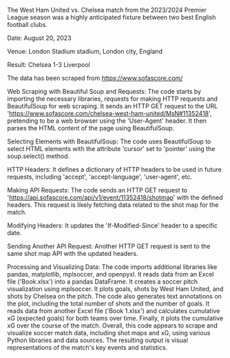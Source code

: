 The West Ham United vs. Chelsea match from the 2023/2024 Premier League season  was a highly anticipated fixture between two best English football clubs.

Date: August 20, 2023

Venue: London Stadium stadium, London city, England

Result: Chelsea 1-3 Liverpool 

The data has been scraped from https://www.sofascore.com/ 

Web Scraping with Beautiful Soup and Requests:
The code starts by importing the necessary libraries, requests for making HTTP requests and BeautifulSoup for web scraping.
It sends an HTTP GET request to the URL 'https://www.sofascore.com/chelsea-west-ham-united/MsN#11352418', pretending to be a web browser using the 'User-Agent' header.
It then parses the HTML content of the page using BeautifulSoup.

Selecting Elements with BeautifulSoup:
The code uses BeautifulSoup to select HTML elements with the attribute 'cursor' set to 'pointer' using the soup.select() method.

HTTP Headers:
It defines a dictionary of HTTP headers to be used in future requests, including 'accept', 'accept-language', 'user-agent', etc.

Making API Requests:
The code sends an HTTP GET request to 'https://api.sofascore.com/api/v1/event/11352418/shotmap' with the defined headers. This request is likely fetching data related to the shot map for the match.

Modifying Headers:
It updates the 'If-Modified-Since' header to a specific date.

Sending Another API Request:
Another HTTP GET request is sent to the same shot map API with the updated headers.

Processing and Visualizing Data:
The code imports additional libraries like pandas, matplotlib, mplsoccer, and openpyxl.
It reads data from an Excel file ('Book.xlsx') into a pandas DataFrame.
It creates a soccer pitch visualization using mplsoccer.
It plots goals, shots by West Ham United, and shots by Chelsea on the pitch.
The code also generates text annotations on the plot, including the total number of shots and the number of goals.
It reads data from another Excel file ('Book 1.xlsx') and calculates cumulative xG (expected goals) for both teams over time.
Finally, it plots the cumulative xG over the course of the match.
Overall, this code appears to scrape and visualize soccer match data, including shot maps and xG, using various Python libraries and data sources. The resulting output is visual representations of the match's key events and statistics.
